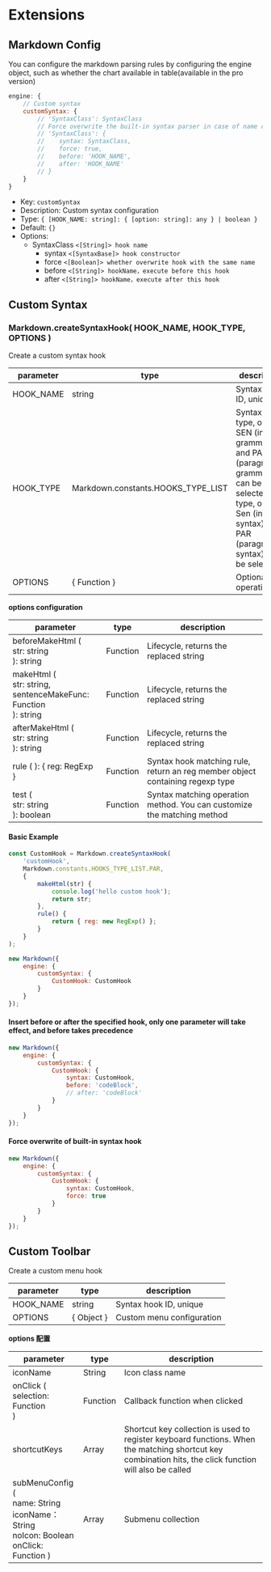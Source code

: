 # Extensions

## Markdown Config

You can configure the markdown parsing rules by configuring the engine object, such as whether the chart available in table(available in the pro version)

```js
engine: {
    // Custom syntax
    customSyntax: {
        // 'SyntaxClass': SyntaxClass   
        // Force overwrite the built-in syntax parser in case of name conflict
        // 'SyntaxClass': {             
        //    syntax: SyntaxClass,      
        //    force: true,              
        //    before: 'HOOK_NAME',      
        //    after: 'HOOK_NAME'        
        // }
    }
}
```

- Key: `customSyntax`
- Description: Custom syntax configuration
- Type: ``{ [HOOK_NAME: string]: { [option: string]: any } | boolean }``
- Default: `{}`
- Options:
  - SyntaxClass   `<[String]> hook name`
    - syntax    `<[SyntaxBase]> hook constructor`
    - force     `<[Boolean]> whether overwrite hook with the same name`
    - before    `<[String]> hookName，execute before this hook`
    - after     `<[String]> hookName，execute after this hook`

## Custom Syntax

### Markdown.createSyntaxHook( HOOK_NAME, HOOK_TYPE, OPTIONS )

Create a custom syntax hook

| parameter      | type                              | description                                                                     |
| --------- | ---------------------------------- | ------------------------------------------------------------------------ |
| HOOK_NAME | string                             | Syntax hook ID, unique                                                   |
| HOOK_TYPE | Markdown.constants.HOOKS_TYPE_LIST | Syntax Hook type, only SEN (inline grammar) and PAR (paragraph grammar) can be selectedhook type, only Sen (inline syntax) and PAR (paragraph syntax) can be selected               |
| OPTIONS   | { Function }                       | Optional operation                                                            |

**options configuration**

| parameter      | type                              | description                                                                     |
| ----------------------------------------------------------------------- | -------- | ----------------------------------------------------------- |
| beforeMakeHtml (<br>str: string<br> ): string                           | Function | Lifecycle, returns the replaced string                                |
| makeHtml (<br>str: string,<br> sentenceMakeFunc: Function<br> ): string | Function | Lifecycle, returns the replaced string                                |
| afterMakeHtml (<br>str: string<br> ): string                            | Function | Lifecycle, returns the replaced string                                |
| rule ( ): { reg: RegExp }                                               | Function | Syntax hook matching rule, return an  reg member object containing regexp type |
| test (<br>str: string<br>): boolean                                     | Function | Syntax matching operation method. You can customize the matching method                          |

#### Basic Example

```Javascript
const CustomHook = Markdown.createSyntaxHook(
    'customHook',
    Markdown.constants.HOOKS_TYPE_LIST.PAR,
    {
        makeHtml(str) {
            console.log('hello custom hook');
            return str;
        },
        rule() {
            return { reg: new RegExp() };
        }
    }
);

new Markdown({
    engine: {
        customSyntax: {
            CustomHook: CustomHook
        }
    }
});
```

#### Insert before or after the specified hook, only one parameter will take effect, and before takes precedence

```Javascript
new Markdown({
    engine: {
        customSyntax: {
            CustomHook: {
                syntax: CustomHook,
                before: 'codeBlock',
                // after: 'codeBlock'
            }
        }
    }
});
```

#### Force overwrite of built-in syntax hook

```Javascript
new Markdown({
    engine: {
        customSyntax: {
            CustomHook: {
                syntax: CustomHook,
                force: true
            }
        }
    }
});
```

## Custom Toolbar

Create a custom menu hook

| parameter      | type                              | description                                                                     |
| --------- | ---------------------------------- | ------------------------------------------------------------------------ |
| HOOK_NAME | string                             | Syntax hook ID, unique                                                   |
| OPTIONS   | { Object }                       | Custom menu configuration                                                       |

**options 配置**

| parameter      | type                              | description                                                                     |
| ----------------------------------------------------------------------- | -------- | ----------------------------------------------------------- |
| iconName                           | String | Icon class name                               |
| onClick (<br> selection: Function<br> ) | Function | Callback function when clicked                                |
| shortcutKeys   | Array | Shortcut key collection is used to register keyboard functions. When the matching shortcut key combination hits, the click function will also be called   |
| subMenuConfig (<br>name: String<br>iconName： String<Br>noIcon: Boolean<Br>onClick: Function ) | Array | Submenu collection |
